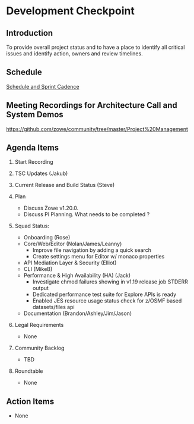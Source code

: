 # Development Checkpoint

Introduction
------------
To provide overall project status and to have a place to identify all critical issues and identify action, owners and review timelines.

Schedule
--------
[Schedule and Sprint Cadence](https://github.com/zowe/community/blob/master/Project%20Management/Schedule/Zowe%20PI%20%26%20Sprint%20Cadence.md)

Meeting Recordings for Architecture Call and System Demos
-----------------
https://github.com/zowe/community/tree/master/Project%20Management

Agenda Items
------------
1. Start Recording
2. TSC Updates (Jakub)
3. Current Release and Build Status (Steve)
4. Plan
     - Discuss Zowe v1.20.0.
     - Discuss PI Planning. What needs to be completed ?
5. Squad Status:
    - Onboarding (Rose)
    - Core/Web/Editor (Nolan/James/Leanny)
      - Improve file navigation by adding a quick search
      - Create settings menu for Editor w/ monaco properties
    - API Mediation Layer & Security (Elliot)
    - CLI (MikeB)
    - Performance & High Availability (HA) (Jack)
      * Investigate chmod failures showing in v1.19 release job STDERR output
      * Dedicated performance test suite for Explore APIs is ready
      * Enabled JES resource usage status check for z/OSMF based datasets/files api
    - Documentation (Brandon/Ashley/Jim/Jason)

6. Legal Requirements
    - None

7. Community Backlog
    - TBD
8. Roundtable
    - None

Action Items
------------
- None
